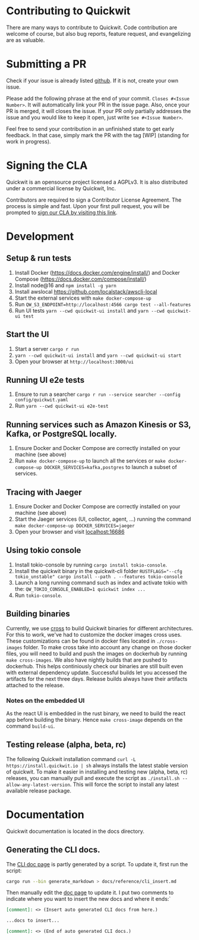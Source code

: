 # Contributing to Quickwit
There are many ways to contribute to Quickwit.
Code contribution are welcome of course, but also
bug reports, feature request, and evangelizing are as valuable.

# Submitting a PR
Check if your issue is already listed [github](https://github.com/quickwit-oss/quickwit/issues).
If it is not, create your own issue.

Please add the following phrase at the end of your commit.  `Closes #<Issue Number>`.
It will automatically link your PR in the issue page. Also, once your PR is merged, it will
closes the issue. If your PR only partially addresses the issue and you would like to
keep it open, just write `See #<Issue Number>`.

Feel free to send your contribution in an unfinished state to get early feedback.
In that case, simply mark the PR with the tag [WIP] (standing for work in progress).

# Signing the CLA
Quickwit is an opensource project licensed a AGPLv3.
It is also distributed under a commercial license by Quickwit, Inc.

Contributors are required to sign a Contributor License Agreement.
The process is simple and fast. Upon your first pull request, you will be prompted to
[sign our CLA by visiting this link](https://cla-assistant.io/quickwit-oss/quickwit).

# Development
## Setup & run tests
1. Install Docker (https://docs.docker.com/engine/install/) and Docker Compose (https://docs.docker.com/compose/install/)
2. Install node@16 and `npm install -g yarn`
3. Install awslocal https://github.com/localstack/awscli-local
4. Start the external services with `make docker-compose-up`
5. Run `QW_S3_ENDPOINT=http://localhost:4566 cargo test --all-features`
6. Run UI tests `yarn --cwd quickwit-ui install` and `yarn --cwd quickwit-ui test`

## Start the UI
1. Start a server `cargo r run`
2. `yarn --cwd quickwit-ui install` and `yarn --cwd quickwit-ui start`
3. Open your browser at `http://localhost:3000/ui`

## Running UI e2e tests
1. Ensure to run a searcher `cargo r run --service searcher --config config/quickwit.yaml`
2. Run `yarn --cwd quickwit-ui e2e-test`

## Running services such as Amazon Kinesis or S3, Kafka, or PostgreSQL locally.
1. Ensure Docker and Docker Compose are correctly installed on your machine (see above)
2. Run `make docker-compose-up` to launch all the services or `make docker-compose-up DOCKER_SERVICES=kafka,postgres` to launch a subset of services.

## Tracing with Jaeger
1. Ensure Docker and Docker Compose are correctly installed on your machine (see above)
2. Start the Jaeger services (UI, collector, agent, ...) running the command `make docker-compose-up DOCKER_SERVICES=jaeger`
3. Open your browser and visit [localhost:16686](http://localhost:16686/)

## Using tokio console
1. Install tokio-console by running `cargo install tokio-console`.
2. Install the quickwit binary in the quickwit-cli folder `RUSTFLAGS="--cfg tokio_unstable" cargo install --path . --features tokio-console`
3. Launch a long running command such as index and activate tokio with the: `QW_TOKIO_CONSOLE_ENABLED=1 quickwit index ...`
4. Run `tokio-console`.

## Building binaries

Currently, we use [cross](https://github.com/rust-embedded/cross) to build Quickwit binaries for different architectures.
For this to work, we've had to customize the docker images cross uses. These customizations can be found in docker files located in `./cross-images` folder. To make cross take into account any change on those
docker files, you will need to build and push the images on dockerhub by running `make cross-images`.
We also have nightly builds that are pushed to dockerhub. This helps continiously check our binaries are still built even with external dependency update. Successful builds let you accessed the artifacts for the next three days. Release builds always have their artifacts attached to the release.

### Notes on the embedded UI
As the react UI is embedded in the rust binary, we need to build the react app before building the binary. Hence `make cross-image` depends on the command `build-ui`.

## Testing release (alpha, beta, rc)

The following Quickwit installation command `curl -L https://install.quickwit.io | sh` always installs the latest stable version of quickwit. To make it easier in installing and testing new (alpha, beta, rc) releases, you can manually pull and execute the script as `./install.sh --allow-any-latest-version`. This will force the script to install any latest available release package.


# Documentation

Quickwit documentation is located in the docs directory.

## Generating the CLI docs.

The [CLI doc page](docs/reference/cli.md) is partly generated by a script.
To update it, first run the script:
```bash
cargo run --bin generate_markdown > docs/reference/cli_insert.md
```

Then manually edit the [doc page](docs/reference/cli.md) to update it.
I put two comments to indicate where you want to insert the new docs and where it ends:`
```markdown
[comment]: <> (Insert auto generated CLI docs from here.)

...docs to insert...

[comment]: <> (End of auto generated CLI docs.)
```

